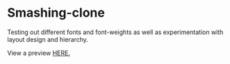 <h1>Smashing-clone</h1>

Testing out different fonts and font-weights as well as experimentation with layout design and hierarchy.

View a preview <a href=https://htmlpreview.github.io/?https://github.com/slowmanchan/smashing-clone/blob/master/index.html>HERE.</a>
